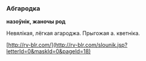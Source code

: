 ### Абгародка
**назоўнік, жаночы род**

Невялікая, лёгкая агароджа. Прыгожая а. кветніка.

<a rel="author">[http://rv-blr.com/](http://rv-blr.com/slounik.jsp?letterId=0&maskId=0&pageId=18)</a>
